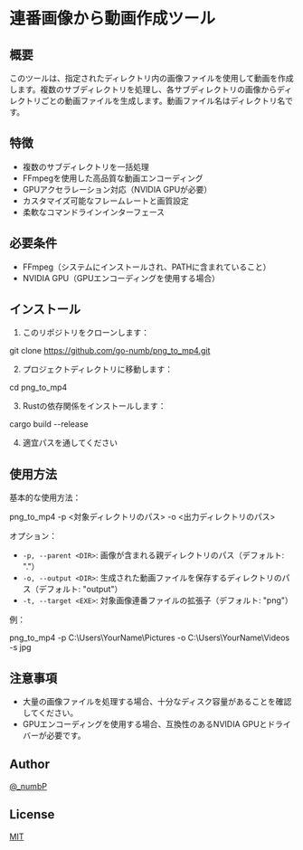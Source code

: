 # 連番画像から動画作成ツール

## 概要

このツールは、指定されたディレクトリ内の画像ファイルを使用して動画を作成します。複数のサブディレクトリを処理し、各サブディレクトリの画像からディレクトリごとの動画ファイルを生成します。動画ファイル名はディレクトリ名です。

## 特徴

- 複数のサブディレクトリを一括処理
- FFmpegを使用した高品質な動画エンコーディング
- GPUアクセラレーション対応（NVIDIA GPUが必要）
- カスタマイズ可能なフレームレートと画質設定
- 柔軟なコマンドラインインターフェース

## 必要条件

- FFmpeg（システムにインストールされ、PATHに含まれていること）
- NVIDIA GPU（GPUエンコーディングを使用する場合）

## インストール

1. このリポジトリをクローンします：

git clone https://github.com/go-numb/png_to_mp4.git


2. プロジェクトディレクトリに移動します：

cd png_to_mp4


3. Rustの依存関係をインストールします：

cargo build --release

4. 適宜パスを通してください



## 使用方法

基本的な使用方法：


png_to_mp4 -p <対象ディレクトリのパス> -o <出力ディレクトリのパス>



オプション：
- `-p, --parent <DIR>`: 画像が含まれる親ディレクトリのパス（デフォルト: "."）
- `-o, --output <DIR>`: 生成された動画ファイルを保存するディレクトリのパス（デフォルト: "output"）
- `-t, --target <EXE>`: 対象画像連番ファイルの拡張子（デフォルト: "png"）

例：

png_to_mp4 -p C:\Users\YourName\Pictures -o C:\Users\YourName\Videos -s jpg



## 注意事項

- 大量の画像ファイルを処理する場合、十分なディスク容量があることを確認してください。
- GPUエンコーディングを使用する場合、互換性のあるNVIDIA GPUとドライバーが必要です。

## Author

[@_numbP](https://twitter.com/_numbP)

## License

[MIT](https://github.com/go-numb/png_to_mp4/blob/master/LICENSE)